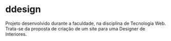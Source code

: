 # ddesign
Projeto desenvolvido durante a faculdade, na disciplina de Tecnologia Web. Trata-se da proposta de criação de um site para uma Designer de Interiores.
